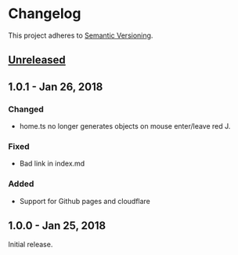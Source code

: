# Changelog
This project adheres to [Semantic Versioning](http://semver.org/spec/v2.0.0.html).

## [Unreleased](https://github.com/JeremyTCD/JeremyTCD.github.io/compare/1.0.1...HEAD)

## 1.0.1 - Jan 26, 2018
### Changed
- home.ts no longer generates objects on mouse enter/leave red J. 
### Fixed
- Bad link in index.md
### Added
- Support for Github pages and cloudflare

## 1.0.0 - Jan 25, 2018
Initial release.